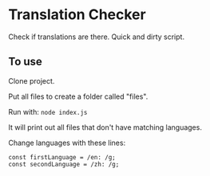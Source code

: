 Translation Checker
===================
Check if translations are there. Quick and dirty script.

To use
------
Clone project.

Put all files to create a folder called "files".

Run with: `node index.js`

It will print out all files that don't have matching languages.

Change languages with these lines:

```
const firstLanguage = /en: /g;
const secondLanguage = /zh: /g;
```
